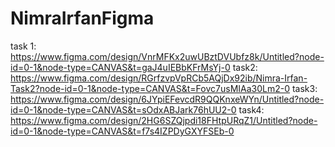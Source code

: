 # NimraIrfanFigma
task 1:
https://www.figma.com/design/VnrMFKx2uwUBztDVUbfz8k/Untitled?node-id=0-1&node-type=CANVAS&t=gaJ4uIEBbKFrMsYj-0
task2:
https://www.figma.com/design/RGrfzvpVpRCb5AQjDx92ib/Nimra-Irfan-Task2?node-id=0-1&node-type=CANVAS&t=Fovc7usMIAa30Lm2-0
task3:
https://www.figma.com/design/6JYpiEFevcdR9QQKnxeWYn/Untitled?node-id=0-1&node-type=CANVAS&t=sOdxABJark76hUU2-0
task4:
https://www.figma.com/design/2HG6SZQjpdi18FHtpURqZ1/Untitled?node-id=0-1&node-type=CANVAS&t=f7s4IZPDyGXYFSEb-0
